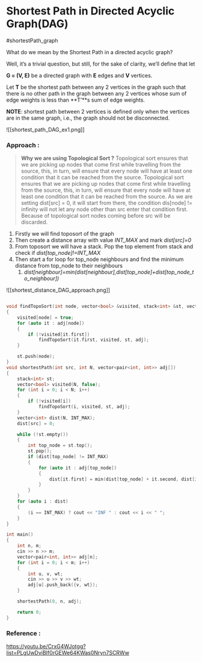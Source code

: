 # Shortest Path in Directed Acyclic Graph(DAG)
#shortestPath_graph

What do we mean by the Shortest Path in a directed acyclic graph?

Well, it’s a trivial question, but still, for the sake of clarity, we’ll define that let

**G = (V, E)** be a directed graph with **E** edges and **V** vertices.

Let **T** be the shortest path between any 2 vertices in the graph such that there is no other path in the graph between any 2 vertices whose sum of edge weights is less than **T’**s sum of edge weights. 

**NOTE**: shortest path between 2 vertices is defined only when the vertices are in the same graph, i.e., the graph should not be disconnected.

![[shortest_path_DAG_ex1.png]]



### Approach :

> **Why we are using Topological Sort ?**
> Topological sort ensures that we are picking up nodes that come first while travelling from the source, this, in turn, will ensure that every node will have at least one condition that it can be reached from the source.
> Topological sort ensures that we are picking up nodes that come first while travelling from the source, this, in turn, will ensure that every node will have at least one condition that it can be reached from the source. As we are setting dist[src] = 0, it will start from there, the condition dis[node] != infinity will not let any node other than src enter that condition first. Because of topological sort nodes coming before src will be discarded.

1. Firstly we will find toposort of the graph
2. Then create a distance array with value *INT_MAX* and mark *dist[src]=0*
3. From toposort we will have a stack. Pop the top element from stack and check if *dist[top_node]!=INT_MAX*
4. Then start a for loop for top_node neighbours and find the minimum distance from top_node to their neighbours
	1.  *dist[neighbour]=min(dist[neighbour],dist[top_node]+dist[top_node_to_neighbour])*


![[shortest_distance_DAG_approach.png]]

```C++

void findTopoSort(int node, vector<bool> &visited, stack<int> &st, vector<pair<int, int>> adj[])
{
    visited[node] = true;
    for (auto it : adj[node])
    {
        if (!visited[it.first])
            findTopoSort(it.first, visited, st, adj);
    }

    st.push(node);
}
void shortestPath(int src, int N, vector<pair<int, int>> adj[])
{
    stack<int> st;
    vector<bool> visited(N, false);
    for (int i = 0; i < N; i++)
    {
        if (!visited[i])
            findTopoSort(i, visited, st, adj);
    }
    vector<int> dist(N, INT_MAX);
    dist[src] = 0;

    while (!st.empty())
    {
        int top_node = st.top();
        st.pop();
        if (dist[top_node] != INT_MAX)
        {
            for (auto it : adj[top_node])
            {
                dist[it.first] = min(dist[top_node] + it.second, dist[it.first]);
            }
        }
    }
    for (auto i : dist)
    {
        (i == INT_MAX) ? cout << "INF " : cout << i << " ";
    }
}

int main()
{
    int n, m;
    cin >> n >> m;
    vector<pair<int, int>> adj[n];
    for (int i = 0; i < m; i++)
    {
        int u, v, wt;
        cin >> u >> v >> wt;
        adj[u].push_back({v, wt});
    }

    shortestPath(0, n, adj);

    return 0;
}
```


### Reference :

https://youtu.be/CrxG4WJotgg?list=PLgUwDviBIf0rGEWe64KWas0Nryn7SCRWw